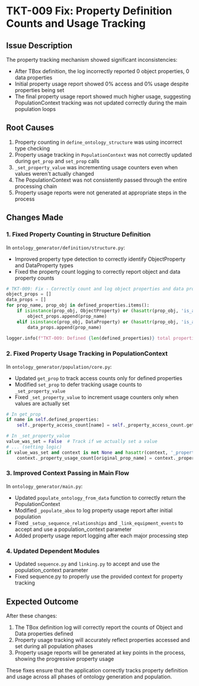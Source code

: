 # TKT-009 Fix: Property Definition Counts and Usage Tracking

## Issue Description
The property tracking mechanism showed significant inconsistencies:
- After TBox definition, the log incorrectly reported 0 object properties, 0 data properties
- Initial property usage report showed 0% access and 0% usage despite properties being set
- The final property usage report showed much higher usage, suggesting PopulationContext tracking was not updated correctly during the main population loops

## Root Causes
1. Property counting in `define_ontology_structure` was using incorrect type checking
2. Property usage tracking in `PopulationContext` was not correctly updated during `get_prop` and `set_prop` calls
3. `_set_property_value` was incrementing usage counters even when values weren't actually changed
4. The PopulationContext was not consistently passed through the entire processing chain
5. Property usage reports were not generated at appropriate steps in the process

## Changes Made

### 1. Fixed Property Counting in Structure Definition

In `ontology_generator/definition/structure.py`:
- Improved property type detection to correctly identify ObjectProperty and DataProperty types
- Fixed the property count logging to correctly report object and data property counts

```python
# TKT-009: Fix - Correctly count and log object properties and data properties
object_props = []
data_props = []
for prop_name, prop_obj in defined_properties.items():
    if isinstance(prop_obj, ObjectProperty) or (hasattr(prop_obj, 'is_a') and any(issubclass(p, ObjectProperty) for p in prop_obj.is_a)):
        object_props.append(prop_name)
    elif isinstance(prop_obj, DataProperty) or (hasattr(prop_obj, 'is_a') and any(issubclass(p, DataProperty) for p in prop_obj.is_a)):
        data_props.append(prop_name)
        
logger.info(f"TKT-009: Defined {len(defined_properties)} total properties ({len(object_props)} object properties, {len(data_props)} data properties)")
```

### 2. Fixed Property Usage Tracking in PopulationContext

In `ontology_generator/population/core.py`:
- Updated `get_prop` to track access counts only for defined properties
- Modified `set_prop` to defer tracking usage counts to `_set_property_value`
- Fixed `_set_property_value` to increment usage counters only when values are actually set

```python
# In get_prop
if name in self.defined_properties:
    self._property_access_count[name] = self._property_access_count.get(name, 0) + 1

# In _set_property_value
value_was_set = False  # Track if we actually set a value
# ... (setting logic)
if value_was_set and context is not None and hasattr(context, '_property_usage_count'):
    context._property_usage_count[original_prop_name] = context._property_usage_count.get(original_prop_name, 0) + 1
```

### 3. Improved Context Passing in Main Flow

In `ontology_generator/main.py`:
- Updated `populate_ontology_from_data` function to correctly return the PopulationContext
- Modified `_populate_abox` to log property usage report after initial population
- Fixed `_setup_sequence_relationships` and `_link_equipment_events` to accept and use a population_context parameter
- Added property usage report logging after each major processing step

### 4. Updated Dependent Modules

- Updated `sequence.py` and `linking.py` to accept and use the population_context parameter
- Fixed sequence.py to properly use the provided context for property tracking

## Expected Outcome

After these changes:
1. The TBox definition log will correctly report the counts of Object and Data properties defined
2. Property usage tracking will accurately reflect properties accessed and set during all population phases
3. Property usage reports will be generated at key points in the process, showing the progressive property usage

These fixes ensure that the application correctly tracks property definition and usage across all phases of ontology generation and population. 